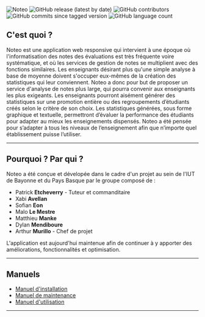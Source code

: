 ![Noteo](https://github.com/dmendiboure/Noteo/blob/master/public/img/banniere_noteo.jpg)
![GitHub release (latest by date)](https://img.shields.io/github/v/release/carduin/noteo?color=%236766cc)
![GitHub contributors](https://img.shields.io/github/contributors/carduin/noteo?color=%236766cc)
![GitHub commits since tagged version](https://img.shields.io/github/commits-since/carduin/noteo/v1.0?color=%236766cc)
![GitHub language count](https://img.shields.io/github/languages/count/carduin/noteo?color=%236766cc)
## C'est quoi ?
Noteo est une application web responsive qui intervient à une époque où l'informatisation des notes des évaluations est très fréquente voire systématique, et où les services de gestion de notes se multiplient avec des fonctions similaires. Les enseignants désirant plus qu'une simple analyse à base de moyenne doivent s'occuper eux-mêmes de la création des statistiques qui leur conviennent. Noteo a donc pour but de proposer un service d'analyse de notes plus large, qui pourra convenir aux enseignants les plus exigeants. Les enseignants pourront aisément générer des statistiques sur une promotion entière ou des regroupements d’étudiants créés selon le critère de son choix. Les statistiques générées, sous forme graphique et textuelle, permettront d’évaluer la performance des étudiants pour adapter au mieux les enseignements dispensés. Noteo a été pensée pour s’adapter à tous les niveaux de l’enseignement afin que n’importe quel établissement puisse l’utiliser.
***
## Pourquoi ? Par qui ?
Noteo a été conçue et dévelopée dans le cadre d'un projet au sein de l'IUT de Bayonne et du Pays Basque par le groupe composé de :
  - Patrick **Etcheverry** - Tuteur et commanditaire
  - Xabi **Avellan**
  - Sofian **Eon**
  - Malo **Le Mestre**
  - Matthieu **Manke**
  - Dylan **Mendiboure**
  - Arthur **Murillo** - Chef de projet

L'application est aujourd'hui maintenue afin de continuer à y apporter des améliorations, fonctionnalités et optimisation.
***
## Manuels
 - [Manuel d'installation](https://github.com/dmendiboure/Noteo/blob/master/manuels/manuel_installation_noteo.pdf)
 - [Manuel de maintenance](https://github.com/dmendiboure/Noteo/blob/master/manuels/manuel_maintenance_noteo.pdf)
 - [Manuel d'utilisation](https://github.com/dmendiboure/Noteo/blob/master/manuels/manuel_utilisation_noteo.pdf)
***
